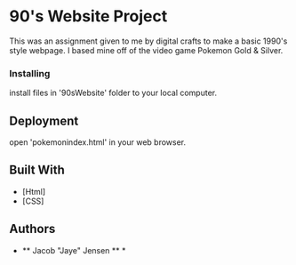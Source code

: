 # 90's Website Project

This was an assignment given to me by digital crafts to make a basic 1990's style webpage. I based mine off of the video game Pokemon Gold & Silver.

### Installing

install files in '90sWebsite' folder to your local computer.

## Deployment

open 'pokemonindex.html' in your web browser.

## Built With

* [Html]
* [CSS]

## Authors

* ** Jacob "Jaye" Jensen ** *


